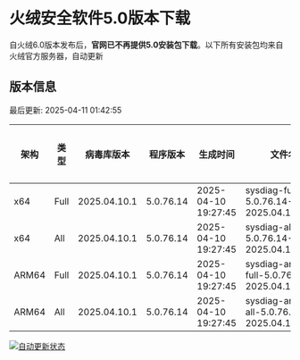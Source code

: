 # 火绒安全软件5.0版本下载 

自火绒6.0版本发布后，**官网已不再提供5.0安装包下载**。以下所有安装包均来自火绒官方服务器，自动更新

<!-- TABLE_START -->

## 版本信息

最后更新: 2025-04-11 01:42:55

| 架构    | 类型   | 病毒库版本 | 程序版本  | 生成时间 | 文件名 | 大小 | 下载链接    |
|---------|-------|------------|----------|----------|--------|------|----------|
| x64     | Full | 2025.04.10.1 | 5.0.76.14 | 2025-04-10 19:27:45 | sysdiag-full-5.0.76.14-2025.04.10.1.exe | 28.19M | [下载](https://down-tencent.huorong.cn/sysdiag-full-5.0.76.14-2025.04.10.1.exe) |
| x64     | All  | 2025.04.10.1 | 5.0.76.14 | 2025-04-10 19:27:45 | sysdiag-all-5.0.76.14-2025.04.10.1.exe | 28.19M | [下载](https://down-tencent.huorong.cn/sysdiag-all-5.0.76.14-2025.04.10.1.exe) |
| ARM64   | Full | 2025.04.10.1 | 5.0.76.14 | 2025-04-10 19:27:45 | sysdiag-arm64-full-5.0.76.14-2025.04.10.1.exe | 27.89M | [下载](https://down-tencent.huorong.cn/sysdiag-arm64-full-5.0.76.14-2025.04.10.1.exe) |
| ARM64   | All  | 2025.04.10.1 | 5.0.76.14 | 2025-04-10 19:27:45 | sysdiag-arm64-all-5.0.76.14-2025.04.10.1.exe | 27.89M | [下载](https://down-tencent.huorong.cn/sysdiag-arm64-all-5.0.76.14-2025.04.10.1.exe) |

<!-- TABLE_END -->

[![自动更新状态](https://github.com/J54264/Huorong-Version/actions/workflows/update.yml/badge.svg)](https://github.com/J54264/Huorong-Version/actions)
